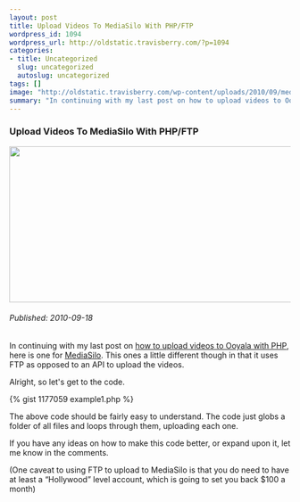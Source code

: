 ```yaml
--- 
layout: post
title: Upload Videos To MediaSilo With PHP/FTP
wordpress_id: 1094
wordpress_url: http://oldstatic.travisberry.com/?p=1094
categories: 
- title: Uncategorized
  slug: uncategorized
  autoslug: uncategorized
tags: []
image: "http://oldstatic.travisberry.com/wp-content/uploads/2010/09/media_silo_pic.jpg"
summary: "In continuing with my last post on how to upload videos to Ooyala with PHP, here is one for MediaSilo. This ones a little different though in that it uses FTP as opposed to an API to upload the videos"
---
```

<article class="post clearfix">
  <h3>Upload Videos To MediaSilo With PHP/FTP</h3>
  <a href="http://www.flickr.com/photos/spiesteleviv/3654728245/" class="postImageLink"><img src="http://oldstatic.travisberry.com/wp-content/uploads/2010/09/media_silo_pic.jpg" alt="" class="thumbnail alignleft" width=640 height=280 /></a>
  <h6>Published: 2010-09-18</h6>

In continuing with my last post on [how to upload videos to Ooyala with PHP](http://oldstatic.travisberry.com/2010/09/upload-a-video-to-ooyala-with-php/), here is one for [MediaSilo](http://www.mediasilo.com/). This ones a little different though in that it uses FTP as opposed to an API to upload the videos.
<div class="clearfix"></div>
Alright, so let's get to the code.

{% gist 1177059 example1.php %}

The above code should be fairly easy to understand. The code just globs a folder of all files and loops through them, uploading each one. 

If you have any ideas on how to make this code better, or expand upon it, let me know in the comments.

(One caveat to using FTP to upload to MediaSilo is that you do need to have at least a “Hollywood” level account, which is going to set you back $100 a month)

</article>